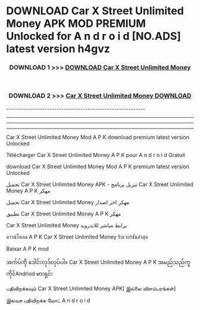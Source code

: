 # DOWNLOAD Car X Street Unlimited Money  APK MOD PREMIUM Unlocked for A n d r o i d [NO.ADS] latest version h4gvz 



<div align="center">

<h3>DOWNLOAD 1 >>> <a href="https://getmod2.web.app/?judul=Car X Street Unlimited Money ">DOWNLOAD Car X Street Unlimited Money </a></h3><br>

<h3>DOWNLOAD 2 >>> <a href="https://getmod2.web.app/?judul=Car X Street Unlimited Money ">Car X Street Unlimited Money  DOWNLOAD </a></h3>

</div>
----------------------------------------------------------

----------------------------------------------------------

----------------------------------------------------------

----------------------------------------------------------

Car X Street Unlimited Money  Mod A P K download premium latest version Unlocked

Télécharger Car X Street Unlimited Money  A P K pour A n d r o i d Gratuit

download Car X Street Unlimited Money  Mod A P K premium latest version Unlocked

تحميل Car X Street Unlimited Money  APK - تنزيل برنامج Car X Street Unlimited Money  A P K مهكر

تحميل Car X Street Unlimited Money  مهكر اخر اصدار

تطبيق Car X Street Unlimited Money  A P K مهكر

Car X Street Unlimited Money  برابط مباشر للاندرويد

ดาวน์โหลด A P K Car X Street Unlimited Money  รับเวอร์ชันล่าสุด

Baixar A P K mod

အက်ပ်ကို ဒေါင်းလုဒ်လုပ်ပါ။ Car X Street Unlimited Money  A P K အမည်သည်ကူကိုင်Andriod ဗားရှင်း

பதிவிறக்கவும் Car X Street Unlimited Money  APK[ இல்லை விளம்பரங்கள்] 
 
இலவச பதிவிறக்க மோட் A n d r o i d



